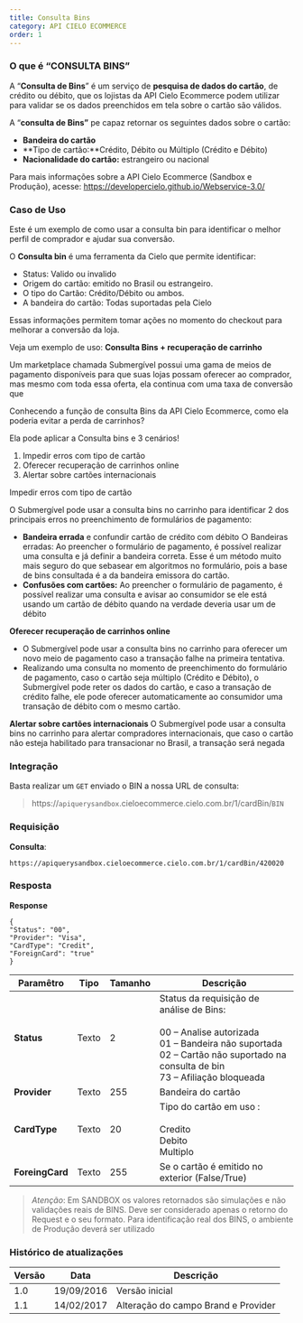 ```yaml
---
title: Consulta Bins
category: API CIELO ECOMMERCE
order: 1
---
```



### **O que é “CONSULTA BINS”**

A “**Consulta de Bins**”  é um serviço de **pesquisa de dados do cartão**, de crédito ou débito, que os lojistas da API Cielo Ecommerce podem utilizar para validar se os dados preenchidos em tela sobre o cartão são válidos.

A “**consulta de Bins”** pe capaz retornar os seguintes dados sobre o cartão:

* **Bandeira do cartão**
* **Tipo de cartão:**Crédito, Débito ou Múltiplo (Crédito e Débito)
* **Nacionalidade do cartão:** estrangeiro ou nacional

Para mais informações sobre a API Cielo Ecommerce (Sandbox e Produção), acesse: <https://developercielo.github.io/Webservice-3.0/>



### Caso de Uso

Este é um exemplo de como usar a consulta bin para identificar o melhor perfil de comprador e ajudar sua conversão.

O **Consulta bin** é uma ferramenta da Cielo que permite identificar:

* Status: Valido ou invalido
* Origem do cartão: emitido no Brasil ou estrangeiro.
* O tipo do Cartão: Crédito/Débito ou ambos.
* A bandeira do cartão: Todas suportadas pela Cielo

Essas informações permitem tomar ações no momento do checkout para melhorar a conversão da loja.

Veja um exemplo de uso: **Consulta Bins + recuperação de carrinho**

Um marketplace chamada Submergível possui uma gama de meios de pagamento disponíveis para que suas lojas possam oferecer ao comprador, mas mesmo com toda essa oferta, ela continua com uma taxa de conversão que 

Conhecendo a função de consulta Bins da API Cielo Ecommerce, como ela poderia evitar a perda de carrinhos?

Ela pode aplicar a Consulta bins e 3 cenários!

1. Impedir erros com tipo de cartão
2. Oferecer recuperação de carrinhos online
3. Alertar sobre cartões internacionais

Impedir erros com tipo de cartão

O Submergível pode usar a consulta bins no carrinho para identificar 2 dos principais erros no preenchimento de formulários de pagamento: 

* **Bandeira errada** e confundir cartão de crédito com débito ○ Bandeiras erradas: Ao preencher o formulário de pagamento, é possível realizar uma consulta e já definir a bandeira correta. Esse é um método muito mais seguro do que sebasear em algoritmos no formulário, pois a base de bins consultada é a da bandeira emissora do cartão.
* **Confusões com cartões:** Ao preencher o formulário de pagamento, é possível realizar uma consulta e avisar ao consumidor se ele está usando um cartão de  débito quando na verdade deveria usar um  de débito

**Oferecer recuperação de carrinhos online**
* O Submergível pode usar a consulta bins no carrinho para oferecer um novo meio de pagamento caso a transação falhe na primeira tentativa.
* Realizando uma consulta no momento de preenchimento do formulário de pagamento, caso o cartão seja múltiplo (Crédito e Débito), o Submergível pode reter os dados do cartão, e caso a transação de crédito falhe, ele pode oferecer automaticamente ao consumidor uma transação de débito com o mesmo cartão.

**Alertar sobre cartões internacionais**
O Submergível pode usar a consulta bins no carrinho para alertar compradores internacionais, que caso o cartão não esteja habilitado para transacionar no Brasil, a transação será negada


### Integração


Basta realizar um `GET` enviado o BIN a nossa URL de consulta:

> https://`apiquerysandbox`.cieloecommerce.cielo.com.br/1/cardBin/`BIN`



### Requisição
**Consulta**:

```
https://apiquerysandbox.cieloecommerce.cielo.com.br/1/cardBin/420020
```

### Resposta
**Response**

```http
{
"Status": "00",
"Provider": "Visa",
"CardType": "Credit",
"ForeignCard": "true"
}
```

| Paramêtro       | Tipo  | Tamanho | Descrição                                                                                                                                                                                  |
|-----------------|-------|---------|--------------------------------------------------------------------------------------------------------------------------------------------------------------------------------------------|
| **Status**      | Texto | 2       | Status da requisição de análise de Bins: <br><br> 00 – Analise autorizada <br> 01 – Bandeira não suportada <br> 02 – Cartão não suportado na consulta de bin <br> 73 – Afiliação bloqueada |
| **Provider**    | Texto | 255     | Bandeira do cartão                                                                                                                                                                         |
| **CardType**    | Texto | 20      | Tipo do cartão em uso : <br><br> Credito <br> Debito <br>Multiplo                                                                                                                          |
| **ForeingCard** | Texto | 255     | Se o cartão é emitido no exterior (False/True)                                                                                                                                             |

> *Atenção*: Em SANDBOX os valores retornados são simulações e não validações reais de BINS. Deve ser considerado apenas o retorno do Request e o seu formato. Para identificação real dos BINS, o ambiente de Produção deverá ser utilizado




### Histórico de atualizações

| Versão | Data       | Descrição                           |
|--------|------------|-------------------------------------|
| 1.0    | 19/09/2016 | Versão inicial                      |
| 1.1    | 14/02/2017 | Alteração do campo Brand e Provider |










